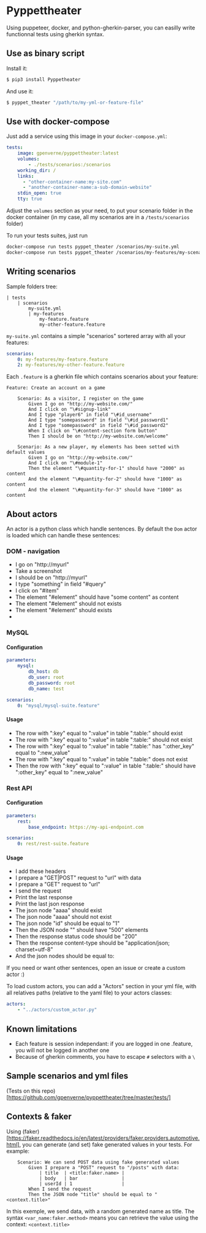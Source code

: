# Pyppettheater

Using puppeteer, docker, and python-gherkin-parser, you can easilly write functionnal tests using gherkin syntax.

## Use as binary script
Install it:
```bash
$ pip3 install Pyppetheater
```

And use it:
```bash
$ pyppet_theater "/path/to/my-yml-or-feature-file"
```

## Use with docker-compose
Just add a service using this image in your ``docker-compose.yml``:
```yaml
tests:
    image: gpenverne/pyppettheater:latest
    volumes:
        - ./tests/scenarios:/scenarios
    working_dir: /
    links:
      - "other-container-name:my-site.com"
      - "another-container-name:a-sub-domain-website"
    stdin_open: true
    tty: true
```
Adjust the ``volumes`` section as your need, to put your scenario folder in the docker container (in my case, all my scenarios are in a ``/tests/scenarios`` folder)

To run your tests suites, just run
```bash
docker-compose run tests pyppet_theater /scenarios/my-suite.yml
docker-compose run tests pyppet_theater /scenarios/my-features/my-scenario.feature
```

## Writing scenarios
Sample folders tree:
```
| tests
	| scenarios
		my-suite.yml
		| my-features
			my-feature.feature
			my-other-feature.feature
```

``my-suite.yml`` contains a simple "scenarios" sortered array with all your features:
```yaml
scenarios:
    0: my-features/my-feature.feature
    2: my-features/my-other-feature.feature
```
Each ``.feature`` is a gherkin file which contains scenarios about your feature:
```gherkin
Feature: Create an account on a game

	Scenario: As a visitor, I register on the game
		Given I go on "http://my-website.com/"
		And I click on "\#signup-link"
		And I type "player6" in field "\#id_username"
		And I type "somepassword" in field "\#id_password1"
		And I type "somepassword" in field "\#id_password2"
		When I click on "\#content-section form button"
		Then I should be on "http://my-website.com/welcome"

	Scenario: As a new player, my elements has been setted with default values
		Given I go on "http://my-website.com/"
		And I click on "\#module-1"
		Then the element "\#quantity-for-1" should have "2000" as content
		And the element "\#quantity-for-2" should have "1000" as content
		And the element "\#quantity-for-3" should have "1000" as content
```

## About actors
An actor is a python class which handle sentences. By default the ``Dom`` actor is loaded which can handle these sentences:

### DOM - navigation
- I go on "http://myurl"
- Take a screenshot
- I should be on "http://myurl"
- I type "something" in field "#query"
- I click on "#item"
- The element "#element" should have "some content" as content
- The element "#element" should not exists
- The element "#element" should exists
-
### MySQL
#### Configuration
```yaml
parameters:
    mysql:
        db_host: db
        db_user: root
        db_password: root
        db_name: test

scenarios:
    0: "mysql/mysql-suite.feature"
```
#### Usage
- The row with ":key" equal to ":value" in table ":table:" should exist
- The row with ":key" equal to ":value" in table ":table:" should not exist
- The row with ":key" equal to ":value" in table ":table:" has ":other_key" equal to ":new_value"
- The row with ":key" equal to ":value" in table ":table:" does not exist
- Then the row with ":key" equal to ":value" in table ":table:" should have ":other_key" equal to ":new_value"

### Rest API
#### Configuration
```yaml
parameters:
    rest:
        base_endpoint: https://my-api-endpoint.com

scenarios:
    0: rest/rest-suite.feature

```
#### Usage
- I add these headers
- I prepare a "GET|POST" request to "url" with data
- I prepare a "GET" request to "url"
- I send the request
- Print the last response
- Print the last json response
- The json node "aaaa" should exist
- The json node "aaaa" should not exist
- The json node "id" should be equal to "1"
- Then the JSON node "" should have "500" elements
- Then the response status code should be "200"
- Then the response content-type should be "application/json; charset=utf-8"
- And the json nodes should be equal to:

If you need or want other sentences, open an issue or create a custom actor :)

To load custom actors, you can add a "Actors" section in your yml file, with all relatives paths (relative to the yaml file) to your actors classes:
```yaml
actors:
    - "../actors/custom_actor.py"
```

## Known limitations
- Each feature is session independant: if you are logged in one .feature, you will not be logged in another one
- Because of gherkin comments, you have to escape ``#`` selectors with a ``\``

## Sample scenarios and yml files
(Tests on this repo)[https://github.com/gpenverne/pyppettheater/tree/master/tests/]

## Contexts & faker
Using (faker)[https://faker.readthedocs.io/en/latest/providers/faker.providers.automotive.html], you can generate (and set) fake generated values in your tests. For example:
```gherkin
	Scenario: We can send POST data using fake generated values
 		Given I prepare a "POST" request to "/posts" with data:
			| title  | <title:faker.name> |
			| body   | bar			      |
			| userId | 1			      |
		When I send the request
		Then the JSON node "title" should be equal to "<context.title>"
```

In this exemple, we send data, with a random generated name as title. The syntax ``<var_name:faker.method>`` means you can retrieve the value using the context: ``<context.title>``
